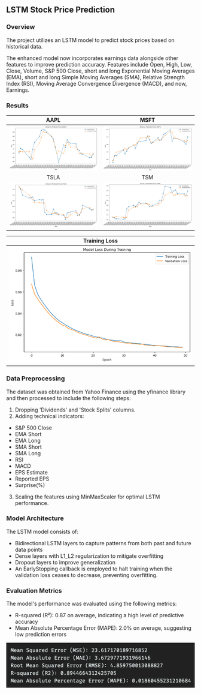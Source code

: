 ## LSTM Stock Price Prediction

### Overview

The project utilizes an LSTM model to predict stock prices based on historical data.

The enhanced model now incorporates earnings data alongside other features to improve prediction accuracy. Features include Open, High, Low, Close, Volume, S&P 500 Close, short and long Exponential Moving Averages (EMA), short and long Simple Moving Averages (SMA), Relative Strength Index (RSI), Moving Average Convergence Divergence (MACD), and now, Earnings.

### Results

|                                             AAPL                                              |                                             MSFT                                             |
| :-------------------------------------------------------------------------------------------: | :------------------------------------------------------------------------------------------: |
| ![AAPL](https://github.com/Jason-Wuuuu/stock_price_prediction/blob/main/predictions/AAPL.png) | ![TSM](https://github.com/Jason-Wuuuu/stock_price_prediction/blob/main/predictions/MSFT.png) |
|                                             TSLA                                              |                                             TSM                                              |
| ![TSLA](https://github.com/Jason-Wuuuu/stock_price_prediction/blob/main/predictions/TSLA.png) | ![MSFT](https://github.com/Jason-Wuuuu/stock_price_prediction/blob/main/predictions/TSM.png) |

|                                             Training Loss                                              |
| :----------------------------------------------------------------------------------------------------: |
| ![Training Loss](https://github.com/Jason-Wuuuu/stock_price_prediction/blob/main/predictions/loss.png) |

### Data Preprocessing

The dataset was obtained from Yahoo Finance using the yfinance library and then processed to include the following steps:

1. Dropping 'Dividends' and 'Stock Splits' columns.
2. Adding technical indicators:

- S&P 500 Close
- EMA Short
- EMA Long
- SMA Short
- SMA Long
- RSI
- MACD
- EPS Estimate
- Reported EPS
- Surprise(%)

3. Scaling the features using MinMaxScaler for optimal LSTM performance.

### Model Architecture

The LSTM model consists of:

- Bidirectional LSTM layers to capture patterns from both past and future data points
- Dense layers with L1_L2 regularization to mitigate overfitting
- Dropout layers to improve generalization
- An EarlyStopping callback is employed to halt training when the validation loss ceases to decrease, preventing overfitting.

### Evaluation Metrics

The model's performance was evaluated using the following metrics:

- R-squared (R²): 0.87 on average, indicating a high level of predictive accuracy
- Mean Absolute Percentage Error (MAPE): 2.0% on average, suggesting low prediction errors

![Model](https://github.com/Jason-Wuuuu/stock_price_prediction/blob/main/output/score.png)
